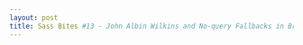 ```yaml
---
layout: post
title: Sass Bites #13 - John Albin Wilkins and No-query Fallbacks in Breakpoint
---
```

